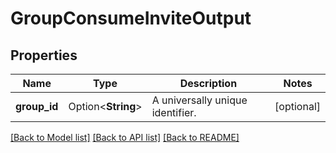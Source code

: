 # GroupConsumeInviteOutput

## Properties

Name | Type | Description | Notes
------------ | ------------- | ------------- | -------------
**group_id** | Option<**String**> | A universally unique identifier. | [optional]

[[Back to Model list]](../README.md#documentation-for-models) [[Back to API list]](../README.md#documentation-for-api-endpoints) [[Back to README]](../README.md)


